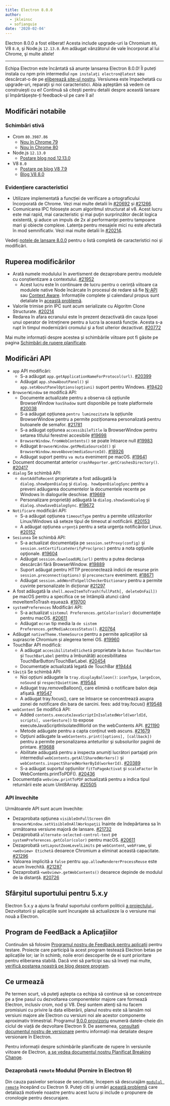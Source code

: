 ```yaml
---
title: Electron 8.0.0
author:
  - jkleinsc
  - sofianguie
date: '2020-02-04'
---
```


Electron 8.0.0 a fost eliberat! Acesta include upgrade-uri la Chromium `80`, V8 `8.0`, şi Node.js `12.13.0`. Am adăugat vânzătorul de vale încorporat al lui Chrome, şi multe altele!

---

Echipa Electron este încântată să anunțe lansarea Electron 8.0.0! Îl puteți instala cu npm prin intermediul `npm instalați electron@latest` sau descărcat-o de pe [eliberează site-ul nostru](https://electronjs.org/releases/stable). Versiunea este împachetată cu upgrade-uri, reparaţii şi noi caracteristici. Abia așteptăm să vedem ce construiești cu ei! Continuă să citești pentru detalii despre această lansare și împărtășește-ți feedback-ul pe care îl ai!

## Modificări notabile

### Schimbări stivă
* Crom `80.3987.86`
    * [Nou în Chrome 79](https://developers.google.com/web/updates/2019/12/nic79)
    * [Nou în Chrome 80](https://chromereleases.googleblog.com/2020/02/stable-channel-update-for-desktop.html)
* Node.js `12.13.0`
    * [Postare blog nod 12.13.0](https://nodejs.org/en/blog/release/v12.13.0/)
* V8 `8.0`
    * [Postare pe blog V8 7.9](https://v8.dev/blog/v8-release-79)
    * [Blog V8 8.0](https://v8.dev/blog/v8-release-80)

### Evidențiere caracteristici
* Utilizare implementată a funcției de verificare a ortograficului încorporată de Chrome. Vezi mai multe detalii în [#20692](https://github.com/electron/electron/pull/20692) și [#21266](https://github.com/electron/electron/pull/21266).
* Comunicarea IPC folosește acum algoritmul structurat al v8. Acest lucru este mai rapid, mai caracteristic şi mai puţin surprinzător decât logica existentă, şi aduce un impuls de 2x al performanţei pentru tampoane mari şi obiecte complexe. Latența pentru mesajele mici nu este afectată în mod semnificativ. Vezi mai multe detalii în [#20214](https://github.com/electron/electron/pull/20214).

Vedeți [notele de lansare 8.0.0](https://github.com/electron/electron/releases/tag/v8.0.0) pentru o listă completă de caracteristici noi și modificări.

## Ruperea modificărilor

* Arată numele modulului în avertisment de dezaprobare pentru modulele cu conștientizare a contextului. [#21952](https://github.com/electron/electron/pull/21952)
    * Acest lucru este în continuare de lucru pentru o cerință viitoare ca modulele native Node încărcate în procesul de redare să fie [N-API](https://nodejs.org/api/n-api.html) sau [Context Aware](https://nodejs.org/api/addons.html#addons_context_aware_addons). Informațiile complete și calendarul propus sunt detaliate în [această problemă](https://github.com/electron/electron/issues/18397).
* Valorile trimise prin IPC sunt acum serializate cu Algoritm Clone Structurate.  [#20214](https://github.com/electron/electron/pull/20214)
* Redarea în afara ecranului este în prezent dezactivată din cauza lipsei unui operator de întreținere pentru a lucra la această funcție.  Acesta s-a rupt în timpul modernizării cromului şi a fost ulterior dezactivat. [#20772](https://github.com/electron/electron/issues/20772)

Mai multe informații despre acestea și schimbările viitoare pot fi găsite pe pagina [Schimbări de rupere planificate](https://github.com/electron/electron/blob/master/docs/breaking-changes.md).

## Modificări API
* `app` API modificări:
    * S-a adăugat `app.getApplicationNameForProtocol(url)`. [#20399](https://github.com/electron/electron/pull/20399)
    * Adăugat `app.showAboutPanel()` și `app.setAboutPanelOptions(opțiuni)` suport pentru Windows. [#19420](https://github.com/electron/electron/pull/19420)
* `BrowserWindow` se modifică API:
    * Documente actualizate pentru a observa că opțiunile BrowserWindow `hasShadow` sunt disponibile pe toate platformele [#20038](https://github.com/electron/electron/pull/20038)
    * S-a adăugat opțiunea `pentru luminozitate` la opțiunile BrowserWindow pentru a permite poziționarea personalizată pentru butoanele de semafor. [#21781](https://github.com/electron/electron/pull/21781)
    * S-a adăugat opțiunea `accessibileTitle` la BrowserWindow pentru setarea titlului ferestrei accesibile [#19698](https://github.com/electron/electron/pull/19698)
    * `BrowserWindow.fromWebContents()` se poate întoarce null [#19983](https://github.com/electron/electron/pull/19983)
    * Adăugat `BrowserWindow.getMediaSourceId()` și `BrowserWindow.moveAbove(mediaSourceId)`. [#18926](https://github.com/electron/electron/pull/18926)
    * Adăugat suport pentru `va muta` eveniment pe macOS. [#19641](https://github.com/electron/electron/pull/19641)
* Document documentat anterior `crashReporter.getCrashesDirectory()`. [#20417](https://github.com/electron/electron/pull/20417)
* `dialog` Se schimbă API:
    * `dontAddToRecent` proprietate a fost adăugată la `dialog.showOpenDialog` și `dialog. howOpenDialogSync` pentru a preveni adăugarea documentelor la documentele recente pe Windows în dialogurile deschise. [#19669](https://github.com/electron/electron/pull/19669)
    * Personalizare proprietăți adăugată la `dialog.showSaveDialog` și `dialog.showSaveDialogSync`. [#19672](https://github.com/electron/electron/pull/19672)
* `Notificare` modificări API:
    * S-a adăugat opțiunea `timeoutType` pentru a permite utilizatorilor Linux/Windows să seteze tipul de timeout al notificării. [#20153](https://github.com/electron/electron/pull/20153)
    * A adăugat opțiunea `urgență`  pentru a seta urgența notificărilor Linux. [#20152](https://github.com/electron/electron/pull/20152)
* `Sesiunea` Se schimbă API:
    * S-a actualizat documentaţia pe `session.setProxy(config)` şi `session.setCertificateVerifyProc(proc)` pentru a nota opţiunile opţionale. [#19604](https://github.com/electron/electron/pull/19604)
    * Adăugat `session.downloadURL(url)` pentru a putea declanșa descărcări fără BrowserWindow. [#19889](https://github.com/electron/electron/pull/19889)
    * Suport adăugat pentru HTTP preconectează indicii de resurse prin `session.preconnect(options)` și `preconectare` eveniment. [#18671](http://github.com/electron/electron/pull/18671)
    * Adăugat `session.addWordToSpellCheckerDictionary` pentru a permite cuvinte personalizate în dicționar [#21297](http://github.com/electron/electron/pull/21297)
* A fost adăugată la `shell.moveItemToTrash(fullPath[, deleteOnFail])` pe macOS pentru a specifica ce se întâmplă atunci când moveItemToTrash eșuează. [#19700](https://github.com/electron/electron/pull/19700)
* `systemPreferences` Modificări API:
    * S-a actualizat `sistemul Preferences.getColor(color)` documentație pentru macOS. [#20611](https://github.com/electron/electron/pull/20611)
    * Adăugat `ecran` tip media la `de sistem Preferences.getMediaAccessStatus()`. [#20764](https://github.com/electron/electron/pull/20764)
* Adăugat `nativeTheme.themeSource` pentru a permite aplicațiilor să suprascrie Chromium și alegerea temei OS. [#19960](https://github.com/electron/electron/pull/19960)
* TouchBar API modifică:
    * A adăugat `accesibilitateEtichetă` proprietate la `Buton TouchBarton` și `TouchBarLabel` pentru a îmbunătăți accesibilitatea TouchBarButton/TouchBarLabel. [#20454](https://github.com/electron/electron/pull/20454)
    * Documentație actualizată legată de TouchBar [#19444](https://github.com/electron/electron/pull/19444)
* `tăviță` Se schimbă API:
    * Noi opțiuni adăugate la `tray.displayBalloon()`: `iconType`, `largeIcon`, `noSound` și `respectQuiettime`. [#19544](https://github.com/electron/electron/pull/19544)
    * Adăugat tray.removeBalloon(), care elimină o notificare balon deja afișată. [#19547](https://github.com/electron/electron/pull/19547)
    * A adăugat tray.focus(), care se întoarce se concentrează asupra zonei de notificare din bara de sarcini. fees: add tray.focus() [#19548](https://github.com/electron/electron/pull/19548)
* `webContent` Se modifică API:
    * Added `contents.executeJavaScriptInIsolatedWorld(worldId, scripts[, userGesture])` to expose executeJavaScriptInIsolatedWorld on the webContents API. [#21190](https://github.com/electron/electron/pull/21190)
    * Metode adăugate pentru a capta conținut web ascuns. [#21679](https://github.com/electron/electron/pull/21679)
    * Opţiuni adăugate la `webContents.print([options], [callback])` pentru a permite personalizarea anteturilor şi subsolurilor paginii de printare. [#19688](https://github.com/electron/electron/pull/19688)
    * Abilitate adăugată pentru a inspecta anumiți lucrători partajați prin intermediul `webContents.getAllSharedWorkers()` și `webContents.inspectSharedWorkerById(workerId)`. [#20389](https://github.com/electron/electron/pull/20389)
    * S-a adăugat suportul opțiunilor `fitToPageActivat` și `scaleFactor` în WebContents.printToPDF(). [#20436](https://github.com/electron/electron/pull/20436)
* Documentația `webview.printToPDF` actualizată pentru a indica tipul returnării este acum Uint8Array. [#20505](https://github.com/electron/electron/pull/20505)

### API învechite
Următoarele API sunt acum învechite:
* Dezaprobata opţiunea `visibleOnFullScreen` din `BrowserWindow.setVisibleOnAllWorkspaţii` înainte de îndepărtarea sa în următoarea versiune majoră de lansare. [#21732](https://github.com/electron/electron/pull/21732)
* Dezaprobată `alternate-selected-control-text` pe `systemPreferences.getColor(color)` pentru macOS. [#20611](https://github.com/electron/electron/pull/20611)
* Dezaprobată `setLayoutZoomLevelLimits` pe `webContent`, `webFrame`, şi `<webview> Etichetă` deoarece Chromium a eliminat această capacitate. [#21296](https://github.com/electron/electron/pull/21296)
* Valoarea implicită a `false` pentru `app.allowRendererProcessReuse` este acum învechită. [#21287](https://github.com/electron/electron/pull/21287)
* Dezaprobată `<webview>.getWebContents()` deoarece depinde de modulul de la distanță. [#20726](https://github.com/electron/electron/pull/20726)

## Sfârșitul suportului pentru 5.x.y

Electron 5.x.y a ajuns la finalul suportului conform politicii [a proiectului,](https://electronjs.org/docs/tutorial/support#supported-versions). Dezvoltatorii și aplicațiile sunt încurajate să actualizeze la o versiune mai nouă a Electron.

## Program de FeedBack a Aplicațiilor

Continuăm să folosim [Programul nostru de Feedback pentru aplicații](https://electronjs.org/blog/app-feedback-program) pentru testare. Proiecte care participă la acest program testează Electron betas pe aplicațiile lor; iar în schimb, noile erori descoperite de ei sunt prioritare pentru eliberarea stabilă. Dacă vrei să participi sau să înveți mai multe, [verifică postarea noastră pe blog despre program](https://electronjs.org/blog/app-feedback-program).

## Ce urmează

Pe termen scurt, vă puteţi aştepta ca echipa să continue să se concentreze pe a ţine pasul cu dezvoltarea componentelor majore care formează Electron, inclusiv crom, nod și V8. Deşi suntem atenţi să nu facem promisiuni cu privire la data eliberării, planul nostru este să lansăm noi versiuni majore ale Electron cu versiuni noi ale acestor componente aproximativ trimestrial. Programul [9.0.0 provizoriu](https://electronjs.org/docs/tutorial/electron-timelines) enumeră datele-cheie din ciclul de viață de dezvoltare Electron 9. De asemenea, [consultaţi documentul nostru de versionare](https://electronjs.org/docs/tutorial/electron-versioning) pentru informaţii mai detaliate despre versionare în Electron.

Pentru informații despre schimbările planificate de rupere în versiunile viitoare de Electron, [a se vedea documentul nostru Planificat Breaking Change](https://github.com/electron/electron/blob/master/docs/breaking-changes.md).

### Dezaprobată `remote` Modulul (Pornire în Electron 9)
Din cauza pasivelor serioase de securitate, începem să descurajăm [`modulul remote`](https://www.electronjs.org/docs/api/remote) începând cu Electron 9. Puteți citi și urmări [această problemă](https://github.com/electron/electron/issues/21408) care detaliază motivele noastre pentru acest lucru și include o propunere de cronologie pentru descurajare.
